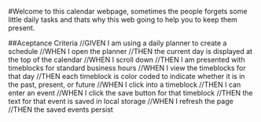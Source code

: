 #Welcome  to this calendar webpage, sometimes the people forgets some little daily tasks 
and thats why this web going to help you to keep them present.

##Aceptance Criteria
//GIVEN I am using a daily planner to create a schedule
//WHEN I open the planner
//THEN the current day is displayed at the top of the calendar
//WHEN I scroll down
//THEN I am presented with timeblocks for standard business hours
//WHEN I view the timeblocks for that day
//THEN each timeblock is color coded to indicate whether it is in the past, present, or future
//WHEN I click into a timeblock
//THEN I can enter an event
//WHEN I click the save button for that timeblock
//THEN the text for that event is saved in local storage
//WHEN I refresh the page
//THEN the saved events persist